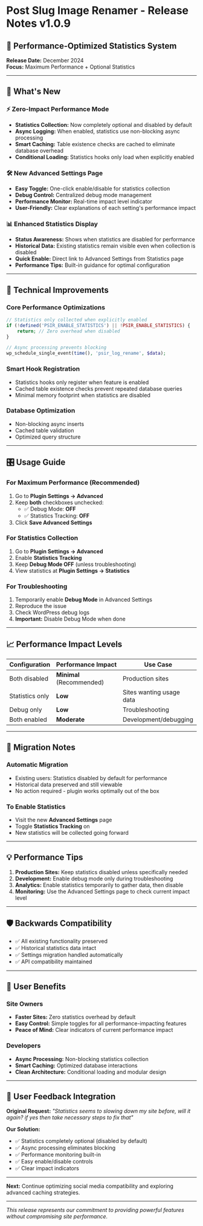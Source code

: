 # Post Slug Image Renamer - Release Notes v1.0.9

## 🚀 Performance-Optimized Statistics System

**Release Date:** December 2024  
**Focus:** Maximum Performance + Optional Statistics  

---

## 🎯 What's New

### ⚡ Zero-Impact Performance Mode
- **Statistics Collection:** Now completely optional and disabled by default
- **Async Logging:** When enabled, statistics use non-blocking async processing
- **Smart Caching:** Table existence checks are cached to eliminate database overhead
- **Conditional Loading:** Statistics hooks only load when explicitly enabled

### 🛠️ New Advanced Settings Page
- **Easy Toggle:** One-click enable/disable for statistics collection
- **Debug Control:** Centralized debug mode management 
- **Performance Monitor:** Real-time impact level indicator
- **User-Friendly:** Clear explanations of each setting's performance impact

### 📊 Enhanced Statistics Display
- **Status Awareness:** Shows when statistics are disabled for performance
- **Historical Data:** Existing statistics remain visible even when collection is disabled
- **Quick Enable:** Direct link to Advanced Settings from Statistics page
- **Performance Tips:** Built-in guidance for optimal configuration

---

## 🔧 Technical Improvements

### Core Performance Optimizations
```php
// Statistics only collected when explicitly enabled
if (!defined('PSIR_ENABLE_STATISTICS') || !PSIR_ENABLE_STATISTICS) {
    return; // Zero overhead when disabled
}

// Async processing prevents blocking
wp_schedule_single_event(time(), 'psir_log_rename', $data);
```

### Smart Hook Registration
- Statistics hooks only register when feature is enabled
- Cached table existence checks prevent repeated database queries
- Minimal memory footprint when statistics are disabled

### Database Optimization
- Non-blocking async inserts
- Cached table validation
- Optimized query structure

---

## 🎛️ Usage Guide

### For Maximum Performance (Recommended)
1. Go to **Plugin Settings → Advanced**
2. Keep **both** checkboxes unchecked:
   - ✅ Debug Mode: **OFF** 
   - ✅ Statistics Tracking: **OFF**
3. Click **Save Advanced Settings**

### For Statistics Collection
1. Go to **Plugin Settings → Advanced**
2. Enable **Statistics Tracking**
3. Keep **Debug Mode OFF** (unless troubleshooting)
4. View statistics at **Plugin Settings → Statistics**

### For Troubleshooting
1. Temporarily enable **Debug Mode** in Advanced Settings
2. Reproduce the issue
3. Check WordPress debug logs
4. **Important:** Disable Debug Mode when done

---

## 📈 Performance Impact Levels

| Configuration | Performance Impact | Use Case |
|---------------|-------------------|----------|
| Both disabled | **Minimal** (Recommended) | Production sites |
| Statistics only | **Low** | Sites wanting usage data |
| Debug only | **Low** | Troubleshooting |
| Both enabled | **Moderate** | Development/debugging |

---

## 🔄 Migration Notes

### Automatic Migration
- Existing users: Statistics disabled by default for performance
- Historical data preserved and still viewable
- No action required - plugin works optimally out of the box

### To Enable Statistics
- Visit the new **Advanced Settings** page
- Toggle **Statistics Tracking** on
- New statistics will be collected going forward

---

## 💡 Performance Tips

1. **Production Sites:** Keep statistics disabled unless specifically needed
2. **Development:** Enable debug mode only during troubleshooting
3. **Analytics:** Enable statistics temporarily to gather data, then disable
4. **Monitoring:** Use the Advanced Settings page to check current impact level

---

## 🛡️ Backwards Compatibility

- ✅ All existing functionality preserved
- ✅ Historical statistics data intact
- ✅ Settings migration handled automatically
- ✅ API compatibility maintained

---

## 🎉 User Benefits

### Site Owners
- **Faster Sites:** Zero statistics overhead by default
- **Easy Control:** Simple toggles for all performance-impacting features
- **Peace of Mind:** Clear indicators of current performance impact

### Developers  
- **Async Processing:** Non-blocking statistics collection
- **Smart Caching:** Optimized database interactions
- **Clean Architecture:** Conditional loading and modular design

---

## 🤝 User Feedback Integration

**Original Request:** *"Statistics seems to slowing down my site before, will it again? if yes then take necessary steps to fix that"*

**Our Solution:**
- ✅ Statistics completely optional (disabled by default)
- ✅ Async processing eliminates blocking
- ✅ Performance monitoring built-in
- ✅ Easy enable/disable controls
- ✅ Clear impact indicators

---

**Next:** Continue optimizing social media compatibility and exploring advanced caching strategies.

---

*This release represents our commitment to providing powerful features without compromising site performance.*
